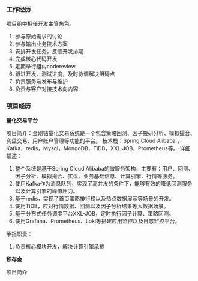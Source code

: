 ### 工作经历



项目组中担任开发主管角色。

1. 参与原始需求的讨论
2. 参与输出业务技术方案
3. 安排开发任务，反馈开发排期
4. 完成核心代码开发
5. 定期举行组内codereview
6. 跟进开发、测试进度，及时协调解决阻碍点
7. 负责服务端发布与维护
8. 负责与客户对接技术向内容



### 项目经历

**量化交易平台**

项目简介：金刚钻量化交易系统是一个包含策略回测、因子投研分析、模拟撮合、实盘交易、用户账户管理等功能的平台。
技术栈：Spring Cloud Alibaba ，Kafka，redis，Mysql，MongoDB，TiDB，XXL-JOB，Prometheus等。
详细描述：

1. 整个系统是基于Spring Cloud Alibaba的微服务架构，主要有：用户、回测、因子分析、模拟撮合、实盘、业务基础信息、计算引擎、行情等服务。
2. 使用Kafka作为消息队列，实现了高并发的条件下，能够有效的降低回测服务以及计算引擎的峰值压力。
3. 基于redis，实现了首页策略排行榜以及热点数据展示等场景的开发。
4. 使用TiDB，应对行情数据、回测以及因子分析结果等大数据场景。
5. 基于分布式任务调度平台XXL-JOB，定时执行因子计算、策略回测。
6. 使用Grafana、Prometheus、Loki等搭建应用监控以及日志监控平台。

承担职责：

1. 负责核心模块开发，解决计算引擎承载



**积存金**

项目简介
